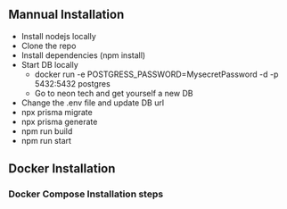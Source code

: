 ## Mannual Installation 

 - Install nodejs locally
 - Clone the repo 
 - Install dependencies (npm install)
 - Start DB locally 
   - docker run -e POSTGRESS_PASSWORD=MysecretPassword -d -p 5432:5432 postgres
   - Go to neon tech and get yourself a new DB
- Change the .env file and update DB url 
- npx prisma migrate
- npx prisma generate
- npm run build
- npm run start

## Docker Installation

###  Docker Compose Installation steps
